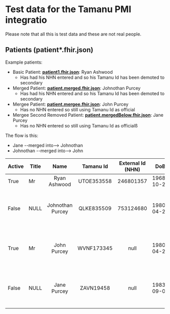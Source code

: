 # Test data for the Tamanu PMI integratio
Please note that all this is test data and these are not real people.

## Patients (patient*.fhir.json)
Example patients:
- Basic Patient: [**patient1.fhir.json**](patient1.fhir.json): Ryan Ashwood
    - Has had his NHN entered and so his Tamanu Id has been demoted to secondary
- Merged Patient: [**patient.merged.fhir.json**](patient.merged.fhir.json): Johnothan Purcey
    -  Has had his NHN entered and so his Tamanu Id has been demoted to secondary
- Mergee Patient: [**patient.mergee.fhir.json**](patient.mergee.fhir.json): John Purcey
     - Has no NHN entered so still using Tamanu Id as official
- Mergee Second Removed Patient: [**patient.mergedBelow.fhir.json**](patient.mergedBelow.fhir.json): Jane Purcey
    - Has no NHN entered so still using Tamanu Id as officialß


The flow is this:
- Jane      --merged into--> Johnothan
- Johnothan --merged into--> John



| Active | Title |       Name       | Tamanu Id  |   External Id (NHN)     |     DoB    |   Sex  | Phone   | Address       | Merged?                                              |
|--------|-------|:----------------:|:----------:|:-----------------------:|:----------:|:------:|---------|---------------|------------------------------------------------------|
| True   | Mr    | Ryan Ashwood     | UTOE353558 |        246801357        | 1968-10-28 | Male   | 7018569 | City: Lautoka | NULL                                                 |
| False  | NULL  | Johnothan Purcey | QLKE835509 |        753124680        | 1980-04-27 | Male   | 9639954 | NULL          | Replaced by John Purcey<br>See also Jane Purcey      |
| True   | Mr    | John Purcey      | WVNF173345 |            null         | 1980-04-27 | Male   | 8041123 | City: Nadi    | Replaces Johnothan Purcey<br>Replaces Jane Purcey    |
| False  | NULL  | Jane Purcey      | ZAVN19458  |            null         | 1983-09-03 | Female | 8682308 | NULL          | Replaced by John Purcey<br>See also Johnothan Purcey |